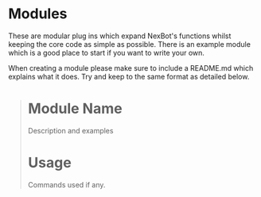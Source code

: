 # Modules

These are modular plug ins which expand NexBot's functions whilst keeping the core code as simple as possible.
There is an example module which is a good place to start if you want to write your own. 

When creating a module please make sure to include a README.md which explains what it does. Try and keep to the same format as detailed below.

> # Module Name
> Description and examples
> # Usage
> Commands used if any.
